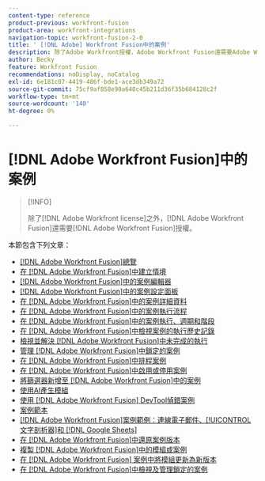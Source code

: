 ```yaml
---
content-type: reference
product-previous: workfront-fusion
product-area: workfront-integrations
navigation-topic: workfront-fusion-2-0
title: ' [!DNL Adobe] Workfront Fusion中的案例'
description: 除了Adobe Workfront授權，Adobe Workfront Fusion還需要Adobe Workfront Fusion授權。
author: Becky
feature: Workfront Fusion
recommendations: noDisplay, noCatalog
exl-id: 6e181c07-4419-486f-bde1-ace3db349a72
source-git-commit: 75cf9af858e90a640c45b211d36f35b684128c2f
workflow-type: tm+mt
source-wordcount: '140'
ht-degree: 0%

---
```


# [!DNL Adobe Workfront Fusion]中的案例

>[!INFO]
>
>除了[!DNL Adobe Workfront license]之外，[!DNL Adobe Workfront Fusion]還需要[!DNL Adobe Workfront Fusion]授權。

本節包含下列文章：

* [[!DNL Adobe Workfront Fusion]總覽](../../workfront-fusion/scenarios/scenario-overview.md)
* [在 [!DNL Adobe Workfront Fusion]中建立情境](../../workfront-fusion/scenarios/create-a-scenario.md)
* [ [!DNL Adobe Workfront Fusion]中的案例編輯器](../../workfront-fusion/scenarios/scenario-editor.md)
* [ [!DNL Adobe Workfront Fusion]中的案例設定面板](../../workfront-fusion/scenarios/scenario-settings-panel.md)
* [在 [!DNL Adobe Workfront Fusion]中的案例詳細資料](../../workfront-fusion/scenarios/scenario-detail.md)
* [在 [!DNL Adobe Workfront Fusion]中的案例執行流程](../../workfront-fusion/scenarios/scenario-execution-flow.md)
* [在 [!DNL Adobe Workfront Fusion]中的案例執行、週期和階段](../../workfront-fusion/scenarios/scenario-execution-cycles-phases.md)
* [在 [!DNL Adobe Workfront Fusion]中檢視案例的執行歷史記錄](../../workfront-fusion/scenarios/view-scenario-execution-history.md)
* [檢視並解決 [!DNL Adobe Workfront Fusion]中未完成的執行](../../workfront-fusion/scenarios/view-and-resolve-incomplete-executions.md)
* [管理 [!DNL Adobe Workfront Fusion]中鎖定的案例](../../workfront-fusion/scenarios/view-and-manage-locked-scenarios.md)
* [在 [!DNL Adobe Workfront Fusion]中排程案例](../../workfront-fusion/scenarios/schedule-a-scenario.md)
* [在 [!DNL Adobe Workfront Fusion]中啟用或停用案例](../../workfront-fusion/scenarios/activate-or-inactivate-scenario.md)
* [將篩選器新增至 [!DNL Adobe Workfront Fusion]中的案例](../../workfront-fusion/scenarios/add-a-filter-to-a-scenario.md)
* [使用AI產生模組](/help/quicksilver/workfront-fusion/scenarios/add-a-module-with-ai.md)
* [使用 [!DNL Adobe Workfront Fusion] DevTool偵錯案例](../../workfront-fusion/scenarios/debug-scenarios-with-dev-tool.md)
* [案例範本](/help/quicksilver/workfront-fusion/scenarios/templates/fusion-templates.md)
* [[!DNL Adobe Workfront Fusion]案例範例：連線電子郵件、[!UICONTROL 文字剖析器]和 [!DNL Google Sheets]](../../workfront-fusion/scenarios/example-connect-email-text-parser-gsheets.md)
* [在 [!DNL Adobe Workfront Fusion]中還原案例版本](../../workfront-fusion/scenarios/restore-a-scenario-version.md)
* [複製 [!DNL Adobe Workfront Fusion]中的模組或案例](../../workfront-fusion/scenarios/copy-modules-or-scenarios.md)
* [在 [!DNL Adobe Workfront Fusion] 案例中將模組更新為新版本](../../workfront-fusion/scenarios/update-module-to-new-version.md)
* [在 [!DNL Adobe Workfront Fusion]中檢視及管理鎖定的案例](../../workfront-fusion/scenarios/view-and-manage-locked-scenarios.md)
